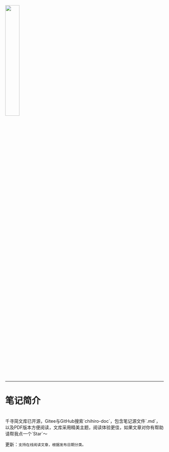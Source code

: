 <img src="https://cloudcache.buble.cn/chihiro/2023/12/09/5e2a2c7eadd849f0b98c9c6f0000e05c.png" width="30%" height="30%">
<div style="height: 10px; clear: both;"></div>

- - -
# 笔记简介
<br>
千寻简文库已开源，Gitee与GitHub搜索`chihiro-doc`，包含笔记源文件`.md`，以及PDF版本方便阅读，文库采用精美主题，阅读体验更佳，如果文章对你有帮助请帮我点一个`Star`～

更新：`支持在线阅读文章，根据发布日期分类。`